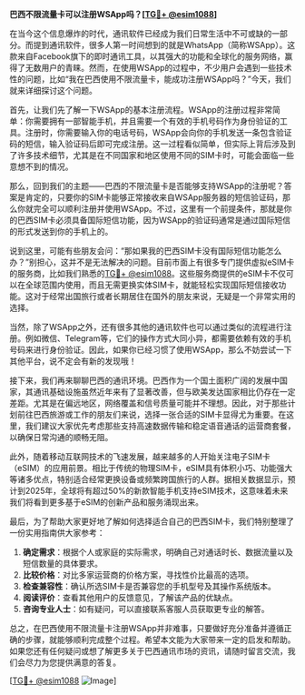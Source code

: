 **巴西不限流量卡可以注册WSApp吗？[[TG💪+ @esim1088](https://t.me/s/esim1088)]**

在当今这个信息爆炸的时代，通讯软件已经成为我们日常生活中不可或缺的一部分。而提到通讯软件，很多人第一时间想到的就是WhatsApp（简称WSApp）。这款来自Facebook旗下的即时通讯工具，以其强大的功能和全球化的服务网络，赢得了无数用户的青睐。然而，在使用WSApp的过程中，不少用户会遇到一些技术性的问题，比如“我在巴西使用不限流量卡，能成功注册WSApp吗？”今天，我们就来详细探讨这个问题。

首先，让我们先了解一下WSApp的基本注册流程。WSApp的注册过程非常简单：你需要拥有一部智能手机，并且需要一个有效的手机号码作为身份验证的工具。注册时，你需要输入你的电话号码，WSApp会向你的手机发送一条包含验证码的短信，输入验证码后即可完成注册。这一过程看似简单，但实际上背后涉及到了许多技术细节，尤其是在不同国家和地区使用不同的SIM卡时，可能会面临一些意想不到的情况。

那么，回到我们的主题——巴西的不限流量卡是否能够支持WSApp的注册呢？答案是肯定的，只要你的SIM卡能够正常接收来自WSApp服务器的短信验证码，那么你就完全可以顺利注册并使用WSApp。不过，这里有一个前提条件，那就是你的巴西SIM卡必须具备国际短信功能，因为WSApp的验证码通常是通过国际短信的形式发送到你的手机上的。

说到这里，可能有些朋友会问：“那如果我的巴西SIM卡没有国际短信功能怎么办？”别担心，这并不是无法解决的问题。目前市面上有很多专门提供虚拟eSIM卡的服务商，比如我们熟悉的[TG💪+ @esim1088](https://t.me/s/esim1088)。这些服务商提供的eSIM卡不仅可以在全球范围内使用，而且无需更换实体SIM卡，就能轻松实现国际短信接收功能。这对于经常出国旅行或者长期居住在国外的朋友来说，无疑是一个非常实用的选择。

当然，除了WSApp之外，还有很多其他的通讯软件也可以通过类似的流程进行注册。例如微信、Telegram等，它们的操作方式大同小异，都需要依赖有效的手机号码来进行身份验证。因此，如果你已经习惯了使用WSApp，那么不妨尝试一下其他平台，说不定会有新的发现哦！

接下来，我们再来聊聊巴西的通讯环境。巴西作为一个国土面积广阔的发展中国家，其通讯基础设施虽然近年来有了显著改善，但与欧美发达国家相比仍存在一定差距。尤其是在偏远地区，网络覆盖和信号质量可能并不理想。因此，对于那些计划前往巴西旅游或工作的朋友们来说，选择一张合适的SIM卡显得尤为重要。在这里，我们建议大家优先考虑那些支持高速数据传输和稳定语音通话的运营商套餐，以确保日常沟通的顺畅无阻。

此外，随着移动互联网技术的飞速发展，越来越多的人开始关注电子SIM卡（eSIM）的应用前景。相比于传统的物理SIM卡，eSIM具有体积小巧、功能强大等诸多优点，特别适合经常更换设备或频繁跨国旅行的人群。据相关数据显示，预计到2025年，全球将有超过50%的新款智能手机支持eSIM技术，这意味着未来我们将看到更多基于eSIM的创新产品和服务涌现出来。

最后，为了帮助大家更好地了解如何选择适合自己的巴西SIM卡，我们特别整理了一份实用指南供大家参考：

1. **确定需求**：根据个人或家庭的实际需求，明确自己对通话时长、数据流量以及短信数量的具体要求。
2. **比较价格**：对比多家运营商的价格方案，寻找性价比最高的选项。
3. **检查兼容性**：确认所选SIM卡是否兼容您的手机型号及其操作系统版本。
4. **阅读评价**：查看其他用户的反馈意见，了解该产品的优缺点。
5. **咨询专业人士**：如有疑问，可以直接联系客服人员获取更专业的解答。

总之，在巴西使用不限流量卡注册WSApp并非难事，只要做好充分准备并遵循正确的步骤，就能够顺利完成整个过程。希望本文能为大家带来一定的启发和帮助。如果您还有任何疑问或想了解更多关于巴西通讯市场的资讯，请随时留言交流，我们会尽力为您提供满意的答复。

[[TG💪+ @esim1088](https://t.me/s/esim1088) ![Image](https://i.postimg.cc/4NQfJmqS/Snipaste-2025-05-13-00-14-12.png)]